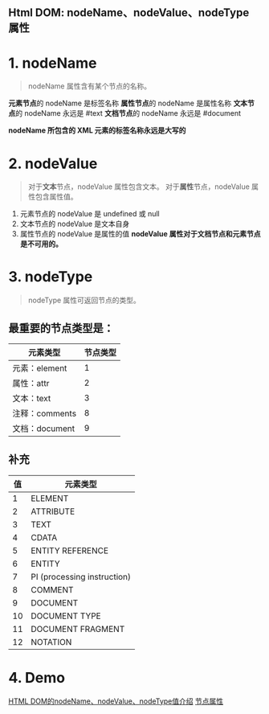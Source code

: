 Html DOM: nodeName、nodeValue、nodeType 属性
----

# 1. nodeName

> nodeName 属性含有某个节点的名称。

**元素节点**的 nodeName 是标签名称
**属性节点**的 nodeName 是属性名称
**文本节点**的 nodeName 永远是 #text
**文档节点**的 nodeName 永远是 #document

**nodeName 所包含的 XML 元素的标签名称永远是大写的**

# 2. nodeValue
> 对于**文本**节点，nodeValue 属性包含文本。
> 对于**属性**节点，nodeValue 属性包含属性值。
1. 元素节点的 nodeValue 是 undefined 或 null
2. 文本节点的 nodeValue 是文本自身
3. 属性节点的 nodeValue 是属性的值
**nodeValue 属性对于文档节点和元素节点是不可用的。**

# 3. nodeType
> nodeType 属性可返回节点的类型。

## 最重要的节点类型是： 
| 元素类型        | 节点类型         |
|-------------    |------------------|
|元素：element 	  |1
|属性：attr 	  |2
|文本：text 	  |3
|注释：comments   |8
|文档：document   |9

## 补充
| 值 | 元素类型  |
|--- |-----------|
| 1  | ELEMENT
| 2  | ATTRIBUTE
| 3  | TEXT
| 4  | CDATA
| 5  | ENTITY REFERENCE
| 6  | ENTITY
| 7  | PI (processing instruction)
| 8  | COMMENT
| 9  | DOCUMENT
| 10 | DOCUMENT TYPE
| 11 | DOCUMENT FRAGMENT
| 12 | NOTATION

# 4. Demo

[HTML DOM的nodeName、nodeValue、nodeType值介绍](http://www.jb51.net/article/26680.htm)
[节点属性](http://www.imooc.com/code/1589)